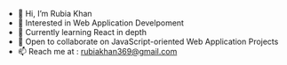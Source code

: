 - 👋 Hi, I’m Rubia Khan
- 👀 Interested in Web Application Develpoment
- 🌱 Currently learning React in depth
- 💼 Open to collaborate on JavaScript-oriented Web Application Projects
- 📫 Reach me at :  rubiakhan369@gmail.com
  
<!---
rubiakhan02/rubiakhan02 is a ✨ special ✨ repository because its `README.md` (this file) appears on your GitHub profile.
You can click the Preview link to take a look at your changes.
--->
